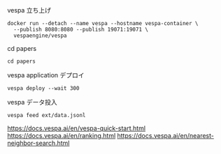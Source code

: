 vespa 立ち上げ
```
docker run --detach --name vespa --hostname vespa-container \
  --publish 8080:8080 --publish 19071:19071 \
  vespaengine/vespa
```
cd papers
```
cd papers
```
vespa application デプロイ
```
vespa deploy --wait 300
```
vespa データ投入
```
vespa feed ext/data.jsonl

```

https://docs.vespa.ai/en/vespa-quick-start.html
https://docs.vespa.ai/en/ranking.html
https://docs.vespa.ai/en/nearest-neighbor-search.html